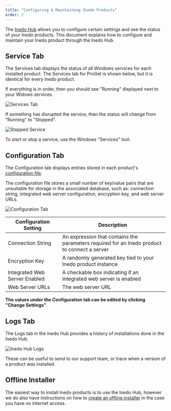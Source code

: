 ```yaml
---
title: "Configuring & Maintaining Inedo Products"
order: 2
---
```


The [Inedo Hub](/docs/installation/windows/desktophub-overview) allows you to configure certain settings and see the status of your Inedo products. This document explains how to configure and maintain your Inedo product through the Inedo Hub. 

## Service Tab
The Services tab displays the status of all Windows services for each installed product. The Services tab for ProGet is shown below, but it is identical for every Inedo product. 

If everything is in order, then you should see "Running" displayed next to your Widows services.

![Services Tab](/resources/docs/serv-config-services.png)

If something has disrupted the service, then the status will change from "Running" to "Stopped".

![Stopped Service](/resources/docs/serv-config-stoppedservice.png)

To start or stop a service, use the Windows "Services" tool.

## Configuration Tab

The Configuration tab displays entries stored in each product's [configuration file](/docs/installation/configuration-files). 

The configuration file stores a small number of key/value pairs that are unsuitable for storage in the associated database, such as: connection string, integrated web server configuration, encryption key, and web server URLs.

![Configuration Tab](/resources/docs/serv-config-configuration.png)

| Configuration Setting | Description|
| --- | --- |
| Connection String | An expression that contains the parameters required for an Inedo product to connect a server |
| Encryption Key | A randomly generated key tied to your Inedo product instance |
| Integrated Web Server Enabled | A checkable box indicating if an integrated web server is enabled |
| Web Server URLs | The web server URL |

**The values under the Configuration tab can be edited by clicking "Change Settings"**.

## Logs Tab
The Logs tab in the Inedo Hub provides a history of installations done in the Inedo Hub.  

![Inedo Hub Logs](/resources/docs/configuring-logs.png)

These can be useful to send to our support team, or trace when a version of a product was installed.

## Offline Installer
The easiest way to install Inedo products is to use the Inedo Hub, however we do also have instructions on how to [create an offline installer](/docs/installation/windows/desktophub-offline) in the case you have no internet access. 
